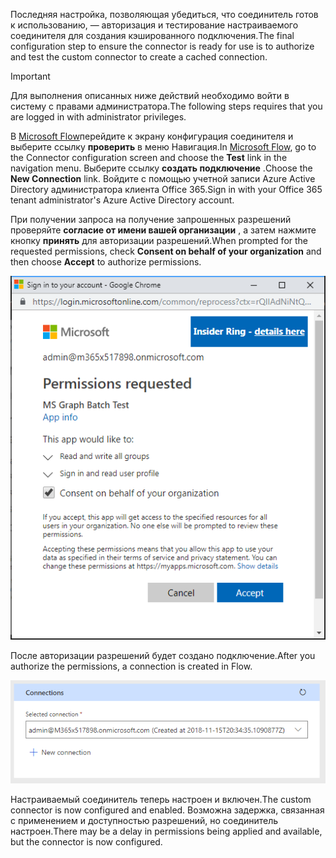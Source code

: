 <!-- markdownlint-disable MD002 MD041 -->

<span data-ttu-id="b59ae-101">Последняя настройка, позволяющая убедиться, что соединитель готов к использованию, — авторизация и тестирование настраиваемого соединителя для создания кэшированного подключения.</span><span class="sxs-lookup"><span data-stu-id="b59ae-101">The final configuration step to ensure the connector is ready for use is to authorize and test the custom connector to create a cached connection.</span></span>

> [!IMPORTANT]
> <span data-ttu-id="b59ae-102">Для выполнения описанных ниже действий необходимо войти в систему с правами администратора.</span><span class="sxs-lookup"><span data-stu-id="b59ae-102">The following steps requires that you are logged in with administrator privileges.</span></span>

<span data-ttu-id="b59ae-103">В [Microsoft Flow](https://flow.microsoft.com)перейдите к экрану конфигурация соединителя и выберите ссылку **проверить** в меню Навигация.</span><span class="sxs-lookup"><span data-stu-id="b59ae-103">In [Microsoft Flow](https://flow.microsoft.com), go to the Connector configuration screen and choose the **Test** link in the navigation menu.</span></span> <span data-ttu-id="b59ae-104">Выберите ссылку **создать подключение** .</span><span class="sxs-lookup"><span data-stu-id="b59ae-104">Choose the **New Connection** link.</span></span> <span data-ttu-id="b59ae-105">Войдите с помощью учетной записи Azure Active Directory администратора клиента Office 365.</span><span class="sxs-lookup"><span data-stu-id="b59ae-105">Sign in with your Office 365 tenant administrator's Azure Active Directory account.</span></span>

<span data-ttu-id="b59ae-106">При получении запроса на получение запрошенных разрешений проверяйте **согласие от имени вашей организации** , а затем нажмите кнопку **принять** для авторизации разрешений.</span><span class="sxs-lookup"><span data-stu-id="b59ae-106">When prompted for the requested permissions, check **Consent on behalf of your organization** and then choose **Accept** to authorize permissions.</span></span>

![Снимок экрана с запросом разрешений](./images/flow-conn8.png)

<span data-ttu-id="b59ae-108">После авторизации разрешений будет создано подключение.</span><span class="sxs-lookup"><span data-stu-id="b59ae-108">After you authorize the permissions, a connection is created in Flow.</span></span>

![Снимок экрана созданного подключения в Microsoft Flow](./images/flow-conn9.png)

<span data-ttu-id="b59ae-110">Настраиваемый соединитель теперь настроен и включен.</span><span class="sxs-lookup"><span data-stu-id="b59ae-110">The custom connector is now configured and enabled.</span></span> <span data-ttu-id="b59ae-111">Возможна задержка, связанная с применением и доступностью разрешений, но соединитель настроен.</span><span class="sxs-lookup"><span data-stu-id="b59ae-111">There may be a delay in permissions being applied and available, but the connector is now configured.</span></span>